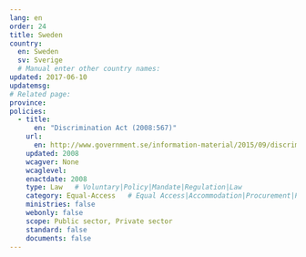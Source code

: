 ```yaml
---
lang: en
order: 24
title: Sweden
country:
  en: Sweden
  sv: Sverige
  # Manual enter other country names:
updated: 2017-06-10
updatemsg:
# Related page:
province:
policies:
  - title:
      en: "Discrimination Act (2008:567)"
    url:
      en: http://www.government.se/information-material/2015/09/discrimination-act-2008567/
    updated: 2008
    wcagver: None
    wcaglevel:
    enactdate: 2008
    type: Law   # Voluntary|Policy|Mandate|Regulation|Law
    category: Equal-Access   # Equal Access|Accommodation|Procurement|Proposed
    ministries: false
    webonly: false
    scope: Public sector, Private sector
    standard: false
    documents: false
---
```

